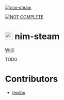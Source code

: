 [![nim-steam](https://socialify.git.ci/levshx/nim-steam/image?description=1&descriptionEditable=Steam%20Network%20Library&font=KoHo&forks=1&logo=https%3A%2F%2Fraw.githubusercontent.com%2Flevshx%2Fnim-steam%2Fmain%2Fresources%2Fnim-steam.png%3Fraw%3Dtrue&owner=1&pattern=Floating%20Cogs&pulls=1&stargazers=1&theme=Dark)](https://github.com/levshx/nim-steam)

[![NOT COMPLETE](https://img.shields.io/static/v1?label=Attention&message=Project%20in%20development&color=red)](https://github.com/levshx/nim-steam)

# <img src="http://forum.nim-lang.org/images/logo.png" style="height: 25px;"> nim-steam 
[WIKI](https://github.com/levshx/nim-steam/wiki)

TODO


# Contributors

- [levshx](https://github.com/levshx)
